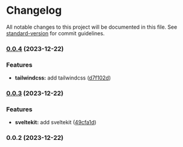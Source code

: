 # Changelog

All notable changes to this project will be documented in this file. See [standard-version](https://github.com/conventional-changelog/standard-version) for commit guidelines.

### [0.0.4](https://github.com/ksedelhi/ksedelhi.com/compare/v0.0.3...v0.0.4) (2023-12-22)


### Features

* **tailwindcss:** add tailwindcss ([d7f102d](https://github.com/ksedelhi/ksedelhi.com/commit/d7f102d05ed49701c58563efaa7107e2f23f8dd8))

### [0.0.3](https://github.com/ksedelhi/ksedelhi.com/compare/v0.0.2...v0.0.3) (2023-12-22)


### Features

* **sveltekit:** add sveltekit ([49cfa1d](https://github.com/ksedelhi/ksedelhi.com/commit/49cfa1d62d432ef307adca9e266a982b8c3a480a))

### 0.0.2 (2023-12-22)
